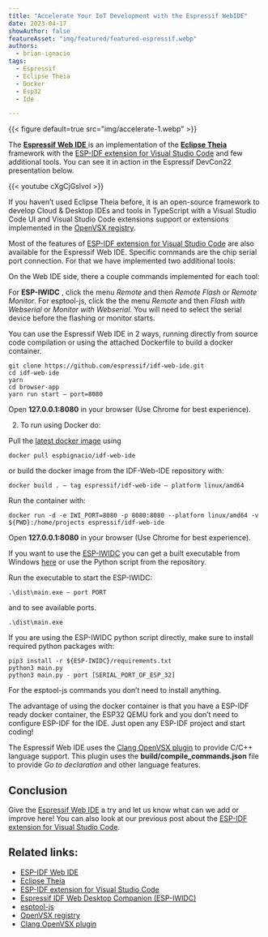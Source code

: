 ```yaml
---
title: "Accelerate Your IoT Development with the Espressif WebIDE"
date: 2023-04-17
showAuthor: false
featureAsset: "img/featured/featured-espressif.webp"
authors:
  - brian-ignacio
tags:
  - Espressif
  - Eclipse Theia
  - Docker
  - Esp32
  - Ide

---
```

{{< figure
    default=true
    src="img/accelerate-1.webp"
    >}}

The [__Espressif Web IDE__ ](https://github.com/espressif/idf-web-ide) is an implementation of the [__Eclipse Theia__ ](https://theia-ide.org) framework with the [ESP-IDF extension for Visual Studio Code](https://github.com/espressif/vscode-esp-idf-extension) and few additional tools. You can see it in action in the Espressif DevCon22 presentation below.

{{< youtube cXgCjGslvoI >}}

If you haven’t used Eclipse Theia before, it is an open-source framework to develop Cloud & Desktop IDEs and tools in TypeScript with a Visual Studio Code UI and Visual Studio Code extensions support or extensions implemented in the [OpenVSX registry](https://open-vsx.org/).

Most of the features of [ESP-IDF extension for Visual Studio Code](https://github.com/espressif/vscode-esp-idf-extension) are also available for the Espressif Web IDE. Specific commands are the chip serial port connection. For that we have implemented two additional tools:

On the Web IDE side, there a couple commands implemented for each tool:

For __ESP-IWIDC__ , click the menu *Remote* and then *Remote Flash* or *Remote Monitor*. For esptool-js, click the the menu *Remote* and then *Flash with Webserial* or *Monitor with Webserial*. You will need to select the serial device before the flashing or monitor starts.

You can use the Espressif Web IDE in 2 ways, running directly from source code compilation or using the attached Dockerfile to build a docker container.

```shell
git clone https://github.com/espressif/idf-web-ide.git
cd idf-web-ide
yarn
cd browser-app
yarn run start — port=8080
```

Open __127.0.0.1:8080__  in your browser (Use Chrome for best experience).

2. To run using Docker do:

Pull the [latest docker image](https://hub.docker.com/r/espbignacio/idf-web-ide) using

```shell
docker pull espbignacio/idf-web-ide
```

or build the docker image from the IDF-Web-IDE repository with:

```shell
docker build . — tag espressif/idf-web-ide — platform linux/amd64
```

Run the container with:

```shell
docker run -d -e IWI_PORT=8080 -p 8080:8080 --platform linux/amd64 -v ${PWD}:/home/projects espressif/idf-web-ide
```

Open __127.0.0.1:8080__  in your browser (Use Chrome for best experience).

If you want to use the [ESP-IWIDC](https://github.com/espressif/iwidc/) you can get a built executable from Windows [here](https://github.com/espressif/iwidc/releases) or use the Python script from the repository.

Run the executable to start the ESP-IWIDC:

```shell
.\dist\main.exe — port PORT
```

and to see available ports.

```shell
.\dist\main.exe
```

If you are using the ESP-IWIDC python script directly, make sure to install required python packages with:

```shell
pip3 install -r ${ESP-IWIDC}/requirements.txt
python3 main.py
python3 main.py - port [SERIAL_PORT_OF_ESP_32]
```

For the esptool-js commands you don’t need to install anything.

The advantage of using the docker container is that you have a ESP-IDF ready docker container, the ESP32 QEMU fork and you don’t need to configure ESP-IDF for the IDE. Just open any ESP-IDF project and start coding!

The Espressif Web IDE uses the [Clang OpenVSX plugin](https://open-vsx.org/extension/llvm-vs-code-extensions/vscode-clangd) to provide C/C++ language support. This plugin uses the __build/compile_commands.json__  file to provide *Go to declaration* and other language features.

## Conclusion

Give the [Espressif Web IDE](https://github.com/espressif/idf-web-ide) a try and let us know what can we add or improve here! You can also look at our previous post about the [ESP-IDF extension for Visual Studio Code](/blog/whats-new-in-the-esp-idf-extension-for-vscode).

## Related links:

- [ESP-IDF Web IDE](https://github.com/espressif/idf-web-ide)
- [Eclipse Theia](https://theia-ide.org/)
- [ESP-IDF extension for Visual Studio Code](https://github.com/espressif/vscode-esp-idf-extension)
- [Espressif IDF Web Desktop Companion (ESP-IWIDC)](https://github.com/espressif/iwidc/)
- [esptool-js](https://github.com/espressif/esptool-js)
- [OpenVSX registry](https://open-vsx.org/)
- [Clang OpenVSX plugin](https://open-vsx.org/extension/llvm-vs-code-extensions/vscode-clangd)
